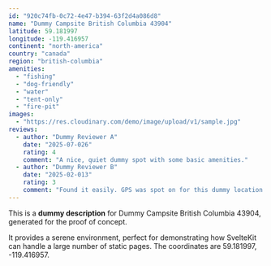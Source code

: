 ```yaml
---
id: "920c74fb-0c72-4e47-b394-63f2d4a086d8"
name: "Dummy Campsite British Columbia 43904"
latitude: 59.181997
longitude: -119.416957
continent: "north-america"
country: "canada"
region: "british-columbia"
amenities:
  - "fishing"
  - "dog-friendly"
  - "water"
  - "tent-only"
  - "fire-pit"
images:
  - "https://res.cloudinary.com/demo/image/upload/v1/sample.jpg"
reviews:
  - author: "Dummy Reviewer A"
    date: "2025-07-026"
    rating: 4
    comment: "A nice, quiet dummy spot with some basic amenities."
  - author: "Dummy Reviewer B"
    date: "2025-02-013"
    rating: 3
    comment: "Found it easily. GPS was spot on for this dummy location."
---
```


This is a **dummy description** for Dummy Campsite British Columbia 43904, generated for the proof of concept.

It provides a serene environment, perfect for demonstrating how SvelteKit can handle a large number of static pages. The coordinates are 59.181997, -119.416957.
